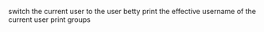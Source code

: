 switch the current user to the user betty
print the effective username of the current user
print groups

